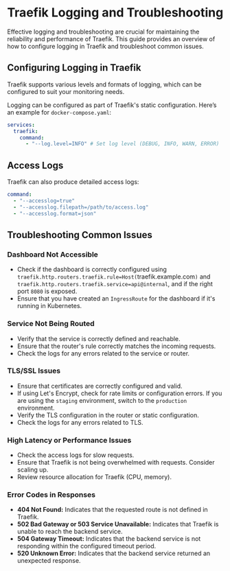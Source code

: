 # Traefik Logging and Troubleshooting

Effective logging and troubleshooting are crucial for maintaining the reliability and performance of Traefik. This guide provides an overview of how to configure logging in Traefik and troubleshoot common issues.

## Configuring Logging in Traefik

Traefik supports various levels and formats of logging, which can be configured to suit your monitoring needs.

Logging can be configured as part of Traefik's static configuration. Here’s an example for `docker-compose.yaml`:

```yaml
services:
  traefik:
    command:
      - "--log.level=INFO" # Set log level (DEBUG, INFO, WARN, ERROR)
```

## Access Logs

Traefik can also produce detailed access logs:

```yaml
command:
  - "--accesslog=true"
  - "--accesslog.filepath=/path/to/access.log"
  - "--accesslog.format=json"
```

## Troubleshooting Common Issues

### Dashboard Not Accessible

- Check if the dashboard is correctly configured using `traefik.http.routers.traefik.rule=Host(`traefik.example.com`)` and `traefik.http.routers.traefik.service=api@internal`, and if the right port `8080` is exposed.
- Ensure that you have created an `IngressRoute` for the dashboard if it's running in Kubernetes.

### Service Not Being Routed

- Verify that the service is correctly defined and reachable.
- Ensure that the router's rule correctly matches the incoming requests.
- Check the logs for any errors related to the service or router.

### TLS/SSL Issues

- Ensure that certificates are correctly configured and valid.
- If using Let's Encrypt, check for rate limits or configuration errors. If you are using the `staging` environment, switch to the `production` environment.
- Verify the TLS configuration in the router or static configuration.
- Check the logs for any errors related to TLS.

### High Latency or Performance Issues

- Check the access logs for slow requests.
- Ensure that Traefik is not being overwhelmed with requests. Consider scaling up.
- Review resource allocation for Traefik (CPU, memory).

### Error Codes in Responses

- **404 Not Found:** Indicates that the requested route is not defined in Traefik.
- **502 Bad Gateway or 503 Service Unavailable:** Indicates that Traefik is unable to reach the backend service.
- **504 Gateway Timeout:** Indicates that the backend service is not responding within the configured timeout period.
- **520 Unknown Error:** Indicates that the backend service returned an unexpected response.
